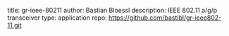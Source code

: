 title: gr-ieee-80211
author: Bastian Bloessl
description: IEEE 802.11 a/g/p transceiver
type: application
repo: https://github.com/bastibl/gr-ieee802-11.git
